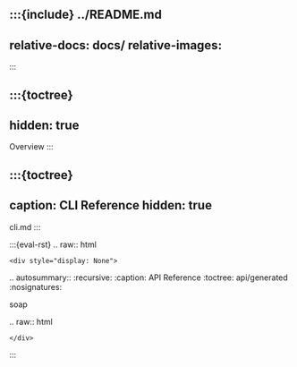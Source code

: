 :::{include} ../README.md
---
relative-docs: docs/
relative-images:
---
:::


:::{toctree}
---
hidden: true
---

Overview <self>
:::

:::{toctree}
---
caption: CLI Reference
hidden: true
---

cli.md
:::

<!-- 
:::{toctree}
---
hidden: true
caption: User Guide
---

::: 
-->

<!--
The autosummary directive renders to rST,
so we must use eval-rst here
-->
:::{eval-rst}
.. raw:: html

    <div style="display: None">

.. autosummary::
   :recursive:
   :caption: API Reference
   :toctree: api/generated
   :nosignatures:

   soap

.. raw:: html

    </div>
:::
